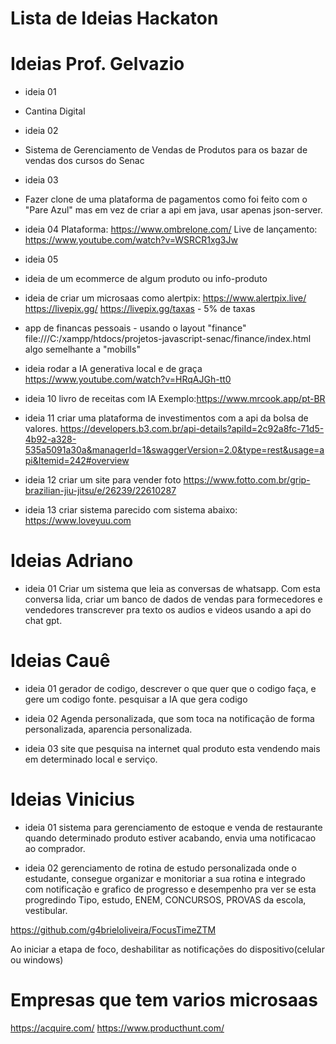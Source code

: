 # Lista de Ideias Hackaton

# Ideias Prof. Gelvazio
* ideia 01
* Cantina Digital

* ideia 02
* Sistema de Gerenciamento de Vendas de Produtos 
para os bazar de vendas dos cursos do Senac

* ideia 03
* Fazer clone de uma plataforma de pagamentos
como foi feito com o "Pare Azul"
mas em vez de criar a api em java, usar apenas json-server.

* ideia 04
Plataforma:
https://www.ombrelone.com/
Live de lançamento:
https://www.youtube.com/watch?v=WSRCR1xg3Jw

* ideia 05
* ideia de um ecommerce de algum produto ou info-produto

* ideia de criar um microsaas como alertpix:
https://www.alertpix.live/ 
https://livepix.gg/
https://livepix.gg/taxas - 5% de taxas 

* app de financas pessoais - usando o layout "finance"
file:///C:/xampp/htdocs/projetos-javascript-senac/finance/index.html
algo semelhante a "mobills"

* ideia rodar a IA generativa local e de graça 
https://www.youtube.com/watch?v=HRqAJGh-tt0

* ideia 10
livro de receitas com IA
Exemplo:https://www.mrcook.app/pt-BR

* ideia 11
criar uma plataforma de investimentos com a api da bolsa de valores.
https://developers.b3.com.br/api-details?apiId=2c92a8fc-71d5-4b92-a328-535a5091a30a&managerId=1&swaggerVersion=2.0&type=rest&usage=api&Itemid=242#overview

* ideia 12
criar um site para vender foto
https://www.fotto.com.br/grip-brazilian-jiu-jitsu/e/26239/22610287

* ideia 13
criar sistema parecido com sistema abaixo:
https://www.loveyuu.com




# Ideias Adriano
* ideia 01
Criar um sistema que leia as conversas de whatsapp.
Com esta conversa lida, criar um banco de dados 
de vendas para formecedores e vendedores
transcrever pra texto os audios e videos usando 
a api do chat gpt.

# Ideias Cauê
* ideia 01 
gerador de codigo, 
descrever o que quer que o codigo faça, e gere um codigo fonte.
pesquisar a IA que gera codigo 

* ideia 02
Agenda personalizada, que som toca na notificação
de forma personalizada, aparencia personalizada.

* ideia 03
site que pesquisa na internet qual produto esta vendendo mais em determinado local e serviço.

# Ideias Vinicius
* ideia 01 
sistema para gerenciamento de estoque e venda de 
restaurante 
quando determinado produto estiver acabando, envia uma notificacao ao comprador.

* ideia 02
gerenciamento de rotina de estudo 
personalizada
onde o estudante, consegue organizar e monitoriar
a sua rotina e integrado com notificação 
e grafico de progresso e desempenho
pra ver se esta progredindo
Tipo, estudo, ENEM, CONCURSOS, PROVAS da escola,
vestibular.

https://github.com/g4brieloliveira/FocusTimeZTM 

Ao iniciar a etapa de foco, deshabilitar as notificações do dispositivo(celular ou windows)


# Empresas que tem varios microsaas
https://acquire.com/
https://www.producthunt.com/










